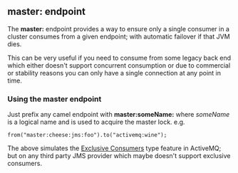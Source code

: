 ## master: endpoint

The **master:** endpoint provides a way to ensure only a single consumer in a cluster consumes from a given endpoint; with automatic failover if that JVM dies.

This can be very useful if you need to consume from some legacy back end which either doesn't support concurrent consumption or due to commercial or stability reasons you can only have a single connection at any point in time.

### Using the master endpoint

Just prefix any camel endpoint with **master:someName:** where _someName_ is a logical name and is used to acquire the master lock. e.g.

```
from("master:cheese:jms:foo").to("activemq:wine");
```
The above simulates the [Exclusive Consumers](http://activemq.apache.org/exclusive-consumer.html) type feature in ActiveMQ; but on any third party JMS provider which maybe doesn't support exclusive consumers.